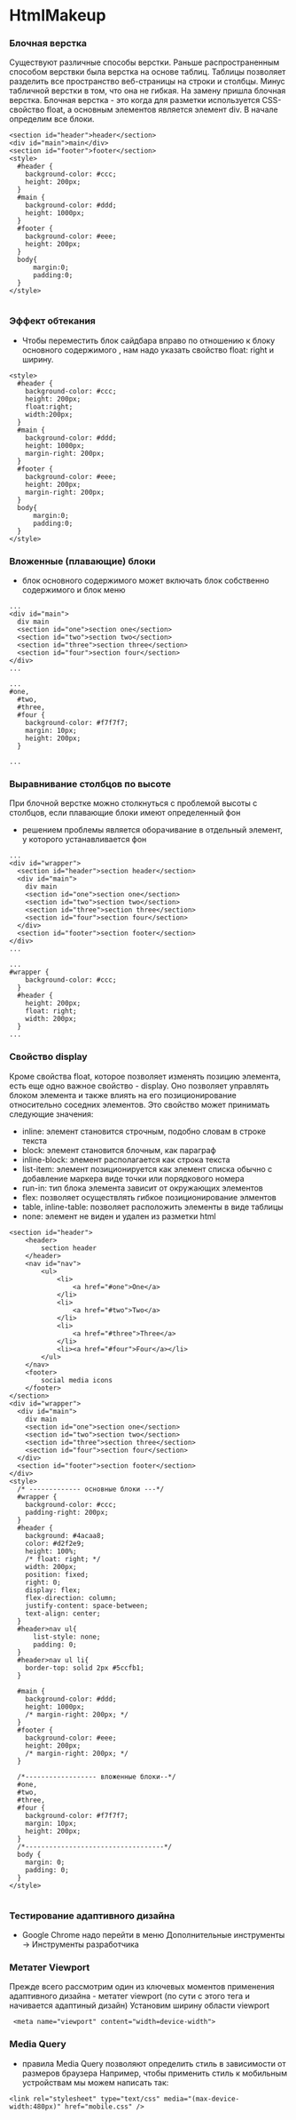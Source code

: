 # HtmlMakeup

### Блочная верстка
Существуют различные способы верстки. 
Раньше распространенным способом верствки была верстка на основе таблиц. 
Таблицы позволяет разделить вcе пространство веб-страницы на строки и столбцы.
Минус табличной верстки в том, что она не гибкая.
На замену пришла блочная верстка.
Блочная верстка - это когда для разметки используется CSS-свойство float, а основным элементов является элемент div.
В начале определим все блоки. 
```
<section id="header">header</section>
<div id="main">main</div>
<section id="footer">footer</section>
<style>
  #header {
    background-color: #ccc;
    height: 200px;
  }
  #main {
    background-color: #ddd;
    height: 1000px;
  }
  #footer {
    background-color: #eee;
    height: 200px;
  }
  body{
      margin:0;
      padding:0;
  }
</style>


```  
 ### Эффект обтекания
 - Чтобы переместить блок сайдбара вправо по отношению к блоку основного содержимого , нам надо указать свойство float: right и ширину.

```
<style>
  #header {
    background-color: #ccc;
    height: 200px;
    float:right;
    width:200px;
  }
  #main {
    background-color: #ddd;
    height: 1000px;
    margin-right: 200px;
  }
  #footer {
    background-color: #eee;
    height: 200px;
    margin-right: 200px;
  }
  body{
      margin:0;
      padding:0;
  }
</style>

```
  
 
### Вложенные (плавающие) блоки
- блок основного содержимого может включать блок собственно содержимого и блок меню
```
...
<div id="main">
  div main
  <section id="one">section one</section>
  <section id="two">section two</section>
  <section id="three">section three</section>
  <section id="four">section four</section>
</div>
...
```
```
...
#one,
  #two,
  #three,
  #four {
    background-color: #f7f7f7;
    margin: 10px;
    height: 200px;
  }

...
```
   
### Выравнивание столбцов по высоте
При блочной верстке можно столкнуться с проблемой высоты с столбцов, если плавающие блоки имеют определенный фон
-  решением проблемы является оборачивание в отдельный элемент, у которого устанавливается фон
```
...
<div id="wrapper">
  <section id="header">section header</section>
  <div id="main">
    div main
    <section id="one">section one</section>
    <section id="two">section two</section>
    <section id="three">section three</section>
    <section id="four">section four</section>
  </div>
  <section id="footer">section footer</section>
</div>
...
```
```
...
#wrapper {
    background-color: #ccc;
  }
  #header {
    height: 200px;
    float: right;
    width: 200px;
  }
...

```
### Свойство display
Кроме свойства float, которое позволяет изменять позицию элемента, есть еще одно важное свойство - display. Оно позволяет управлять блоком элемента и также влиять на его позиционирование относительно соседних элементов.
Это свойство может принимать следующие значения:
 - inline: элемент становится строчным, подобно словам в строке текста
- block: элемент становится блочным, как параграф
- inline-block: элемент располагается как строка текста
- list-item: элемент позиционируется как элемент списка обычно с добавление маркера виде точки или порядкового номера
- run-in: тип блока элемента зависит от окружающих элементов
- flex: позволяет осуществлять гибкое позиционирование элментов
- table, inline-table: позволяет расположить элементы в виде таблицы
- none: элемент не виден и удален из разметки html
```
<section id="header">
    <header>
        section header
    </header>
    <nav id="nav">
        <ul>
            <li>
                <a href="#one">One</a>
            </li>
            <li>
                <a href="#two">Two</a>
            </li>
            <li>    
                <a href="#three">Three</a>
            </li>
            <li><a href="#four">Four</a></li>
        </ul>
    </nav>
    <footer>
        social media icons
    </footer>
</section>
<div id="wrapper">
  <div id="main">
    div main
    <section id="one">section one</section>
    <section id="two">section two</section>
    <section id="three">section three</section>
    <section id="four">section four</section>
  </div>
  <section id="footer">section footer</section>
</div>
<style>
  /* ------------- основные блоки ---*/
  #wrapper {
    background-color: #ccc;
    padding-right: 200px;
  }
  #header {
    background: #4acaa8;
    color: #d2f2e9;
    height: 100%;
    /* float: right; */
    width: 200px;
    position: fixed;
    right: 0;
    display: flex;
    flex-direction: column;
    justify-content: space-between;
    text-align: center;
  }
  #header>nav ul{
      list-style: none;
      padding: 0;
  }
  #header>nav ul li{
    border-top: solid 2px #5ccfb1;
  }
  
  #main {
    background-color: #ddd;
    height: 1000px;
    /* margin-right: 200px; */
  }
  #footer {
    background-color: #eee;
    height: 200px;
    /* margin-right: 200px; */
  }

  /*------------------ вложенные блоки--*/
  #one,
  #two,
  #three,
  #four {
    background-color: #f7f7f7;
    margin: 10px;
    height: 200px;
  }
  /*-----------------------------------*/
  body {
    margin: 0;
    padding: 0;
  }
</style>


```
 
### Тестирование адаптивного дизайна
   - Google Chrome надо перейти в меню Дополнительные инструменты -> Инструменты разработчика

### Метатег Viewport
Прежде всего рассмотрим один из ключевых моментов применения адаптивного дизайна - метатег viewport (по сути с этого тега и начивается адаптиный дизайн)
Установим ширину области viewport
```
 <meta name="viewport" content="width=device-width">
```
### Media Query
 - правила Media Query позволяют определить стиль в зависимости от размеров браузера
Например, чтобы применить стиль к мобильным устройствам мы можем написать так:
```
<link rel="stylesheet" type="text/css" media="(max-device-width:480px)" href="mobile.css" />
```
